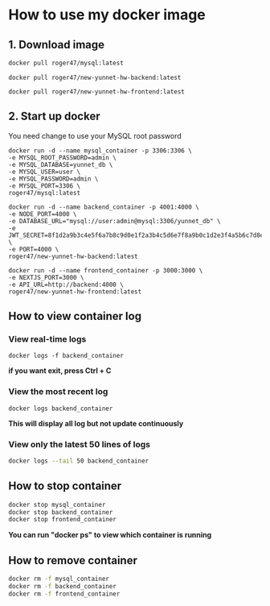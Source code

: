 # How to use my docker image

## 1. Download image

```bash
docker pull roger47/mysql:latest
```

```bach
docker pull roger47/new-yunnet-hw-backend:latest
```

```bach
docker pull roger47/new-yunnet-hw-frontend:latest
```

## 2. Start up docker

You need change to use your MySQL root password
```bach
docker run -d --name mysql_container -p 3306:3306 \
-e MYSQL_ROOT_PASSWORD=admin \
-e MYSQL_DATABASE=yunnet_db \
-e MYSQL_USER=user \
-e MYSQL_PASSWORD=admin \
-e MYSQL_PORT=3306 \
roger47/mysql:latest
```

```bach
docker run -d --name backend_container -p 4001:4000 \
-e NODE_PORT=4000 \
-e DATABASE_URL="mysql://user:admin@mysql:3306/yunnet_db" \
-e JWT_SECRET=8f1d2a9b3c4e5f6a7b8c9d0e1f2a3b4c5d6e7f8a9b0c1d2e3f4a5b6c7d8e9f0 \
-e PORT=4000 \
roger47/new-yunnet-hw-backend:latest

```

```bach
docker run -d --name frontend_container -p 3000:3000 \
-e NEXTJS_PORT=3000 \
-e API_URL=http://backend:4000 \
roger47/new-yunnet-hw-frontend:latest
```

## How to view container log

### View real-time logs
```bach
docker logs -f backend_container
```
**if you want exit, press Ctrl + C**

### View the most recent log
```bach
docker logs backend_container
```
**This will display all log but not update continuously**

### View only the latest 50 lines of logs
```bash
docker logs --tail 50 backend_container
```

## How to stop container

```bash
docker stop mysql_container
docker stop backend_container
docker stop frontend_container
```
**You can run "docker ps" to view which container is running**

## How to remove container

```bash
docker rm -f mysql_container
docker rm -f backend_container
docker rm -f frontend_container
```
